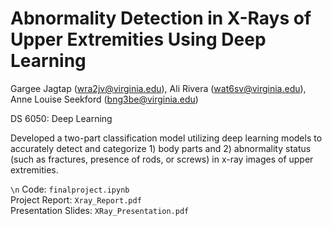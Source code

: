 # Abnormality Detection in X-Rays of Upper Extremities Using Deep Learning

Gargee Jagtap (wra2jv@virginia.edu), Ali Rivera (wat6sv@virginia.edu), Anne Louise Seekford (bng3be@virginia.edu)

DS 6050: Deep Learning


Developed a two-part classification model utilizing deep learning models to accurately detect and categorize 1) body parts and 2) abnormality status (such as fractures, presence of rods, or screws) in x-ray images of upper extremities.


`\n`
Code: `finalproject.ipynb`   
Project Report: `Xray_Report.pdf`  
Presentation Slides: `XRay_Presentation.pdf`  

